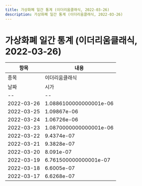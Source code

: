```yaml
---
title: 가상화폐 일간 통계 (이더리움클래식, 2022-03-26)
description: 가상화폐 일간 통계 (이더리움클래식, 2022-03-26)
---
```


가상화폐 일간 통계 (이더리움클래식, 2022-03-26)
===

|항목|내용|
|--|--|
|종목|이더리움클래식||마켓|BTC-ETC||종류|일 단위 캔들||기간|2022-03-17T09:00:00 - 2022-03-26T09:00:00|
|날짜|시가|저가|고가|종가|비고|
|--|--|--|--|--|--|
|2022-03-26|1.0886100000000001e-06|1.06583e-06|1.11038e-06|1.07233e-06|    |
|2022-03-25|1.09867e-06|1.0465100000000001e-06|1.12996e-06|1.08833e-06|    |
|2022-03-24|1.06726e-06|9.9325e-07|1.13876e-06|1.09867e-06|    |
|2022-03-23|1.0870000000000001e-06|1.03201e-06|1.15172e-06|1.06315e-06|    |
|2022-03-22|9.4374e-07|9.261e-07|1.11797e-06|1.0870000000000001e-06|    |
|2022-03-21|9.3828e-07|8.8594e-07|9.75e-07|9.3745e-07|    |
|2022-03-20|8.091e-07|7.841900000000001e-07|9.8266e-07|9.2023e-07|    |
|2022-03-19|6.761500000000001e-07|6.761500000000001e-07|8.1317e-07|7.9444e-07|    |
|2022-03-18|6.6005e-07|6.5558e-07|6.7232e-07|6.7232e-07|    |
|2022-03-17|6.6268e-07|6.5324e-07|6.6913e-07|6.5878e-07|    |
